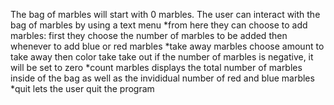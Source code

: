 The bag of marbles will start with 0 marbles. 
The user can interact with the bag of marbles by using a text menu 
*from here they can choose to add marbles:
  first they choose the number of marbles to be added
  then whenever to add blue or red marbles
*take away marbles
  choose amount to take away
  then color take take out
  if the number of marbles is negative, it will be set to zero
*count marbles
  displays the total number of marbles inside of the bag as well as the invididual number of red and blue marbles
*quit
  lets the user quit the program
